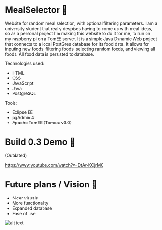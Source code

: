 # MealSelector 🌮
Website for random meal selection, with optional filtering parameters. 
I am a university student that really despises having to come up with meal ideas, so as a personal project I'm making this website to do it for me, to run on my raspberry pi on a TomEE server. It is a simple Java Dynamic Web project that connects to a local PostGres database for its food data. It allows for inputing new foods, filtering foods, selecting random foods, and viewing all foods. All food data is persisted to database. 

Technologies used:
- HTML
- CSS
- JavaScript
- Java
- PostgreSQL

Tools:
- Eclipse EE
- pgAdmin 4
- Apache TomEE (Tomcat v9.0)

# Build 0.3 Demo 🔨
(Outdated)

https://www.youtube.com/watch?v=DtAr-KCjrM0

# Future plans / Vision 🚀
- Nicer visuals
- More functionality
- Expanded database
- Ease of use

![alt text](https://github.com/h593267/MealSelector/blob/master/Screenshot%202022-04-27%20at%2013.46.04.png?raw=true)
